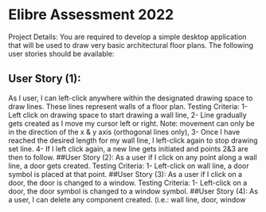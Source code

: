 # Elibre Assessment 2022

Project Details:
You are required to develop a simple desktop application that will be used to draw very basic 
architectural floor plans. The following user stories should be available:
## User Story (1):
As I user, I can left-click anywhere within the designated drawing space to draw lines. These 
lines represent walls of a floor plan.
Testing Criteria:
1- Left click on drawing space to start drawing a wall line,
2- Line gradually gets created as I move my cursor left or right. Note: movement can only
be in the direction of the x & y axis (orthogonal lines only),
3- Once I have reached the desired length for my wall line, I left-click again to stop drawing
set line.
4- If I left click again, a new line gets initiated and points 2&3 are then to follow.
##User Story (2):
As a user if I click on any point along a wall line, a door gets created.
Testing Criteria:
1- Left-click on wall line, a door symbol is placed at that point.
##User Story (3):
As a user if I click on a door, the door is changed to a window.
Testing Criteria:
1- Left-click on a door, the door symbol is changed to a window symbol.
##User Story (4):
As a user, I can delete any component created. (i.e.: wall line, door, window
